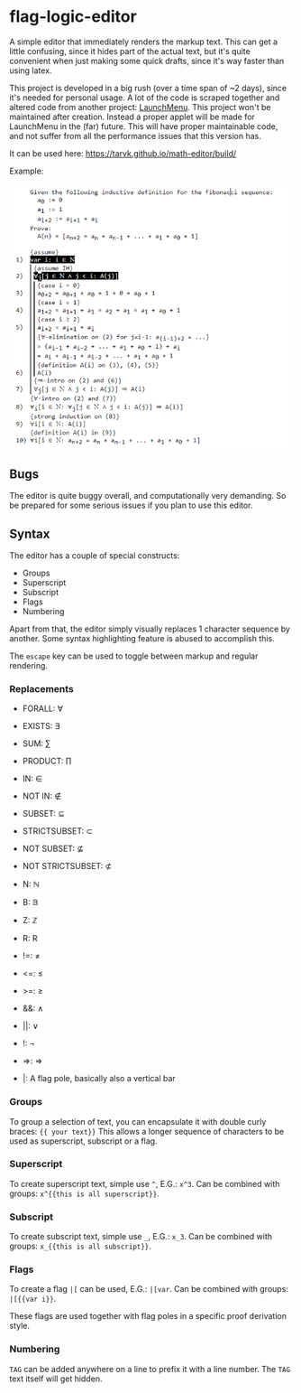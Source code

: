# flag-logic-editor

A simple editor that immediately renders the markup text.
This can get a little confusing, since it hides part of the actual text, but it's quite convenient when just making some quick drafts, since it's way faster than using latex.

This project is developed in a big rush (over a time span of ~2 days), since it's needed for personal usage. A lot of the code is scraped together and altered code from another project: [LaunchMenu](https://github.com/LaunchMenu/LaunchMenu).
This project won't be maintained after creation. Instead a proper applet will be made for LaunchMenu in the (far) future. This will have proper maintainable code, and not suffer from all the performance issues that this version has.

It can be used here: https://tarvk.github.io/math-editor/build/

Example:

![teaser image](teaser.png)

## Bugs

The editor is quite buggy overall, and computationally very demanding. So be prepared for some serious issues if you plan to use this editor.

## Syntax

The editor has a couple of special constructs:

-   Groups
-   Superscript
-   Subscript
-   Flags
-   Numbering

Apart from that, the editor simply visually replaces 1 character sequence by another. Some syntax highlighting feature is abused to accomplish this.

The `escape` key can be used to toggle between markup and regular rendering.

### Replacements

-   FORALL: ∀
-   EXISTS: ∃
-   SUM: ∑
-   PRODUCT: ∏

-   IN: ∈
-   NOT IN: ∉
-   SUBSET: ⊆
-   STRICTSUBSET: ⊂
-   NOT SUBSET: ⊈
-   NOT STRICTSUBSET: ⊄
-   N: ℕ
-   B: 𝔹
-   Z: ℤ
-   R: R

-   !=: ≠
-   <=: ≤
-   \>=: ≥

-   &&: ∧
-   ||: ∨
-   !: ¬
-   =>: ⇒

-   |: A flag pole, basically also a vertical bar

### Groups

To group a selection of text, you can encapsulate it with double curly braces: `{{ your text}}`
This allows a longer sequence of characters to be used as superscript, subscript or a flag.

### Superscript

To create superscript text, simple use `^`, E.G.: `x^3`. Can be combined with groups: `x^{{this is all superscript}}`.

### Subscript

To create subscript text, simple use `_`, E.G.: `x_3`. Can be combined with groups: `x_{{this is all subscript}}`.

### Flags

To create a flag `|[` can be used, E.G.: `|[var`. Can be combined with groups: `|[{{var i}}`.

These flags are used together with flag poles in a specific proof derivation style.

### Numbering

`TAG` can be added anywhere on a line to prefix it with a line number. The `TAG` text itself will get hidden.
